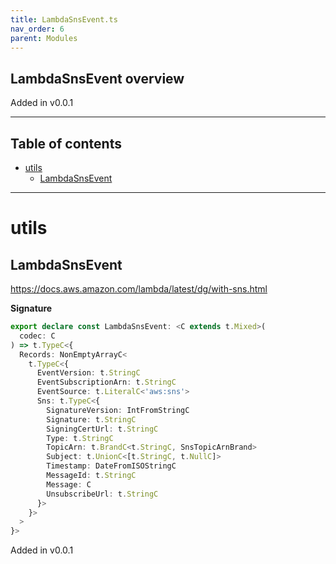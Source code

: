 ```yaml
---
title: LambdaSnsEvent.ts
nav_order: 6
parent: Modules
---
```


## LambdaSnsEvent overview

Added in v0.0.1

---

<h2 class="text-delta">Table of contents</h2>

- [utils](#utils)
  - [LambdaSnsEvent](#lambdasnsevent)

---

# utils

## LambdaSnsEvent

https://docs.aws.amazon.com/lambda/latest/dg/with-sns.html

**Signature**

```ts
export declare const LambdaSnsEvent: <C extends t.Mixed>(
  codec: C
) => t.TypeC<{
  Records: NonEmptyArrayC<
    t.TypeC<{
      EventVersion: t.StringC
      EventSubscriptionArn: t.StringC
      EventSource: t.LiteralC<'aws:sns'>
      Sns: t.TypeC<{
        SignatureVersion: IntFromStringC
        Signature: t.StringC
        SigningCertUrl: t.StringC
        Type: t.StringC
        TopicArn: t.BrandC<t.StringC, SnsTopicArnBrand>
        Subject: t.UnionC<[t.StringC, t.NullC]>
        Timestamp: DateFromISOStringC
        MessageId: t.StringC
        Message: C
        UnsubscribeUrl: t.StringC
      }>
    }>
  >
}>
```

Added in v0.0.1
